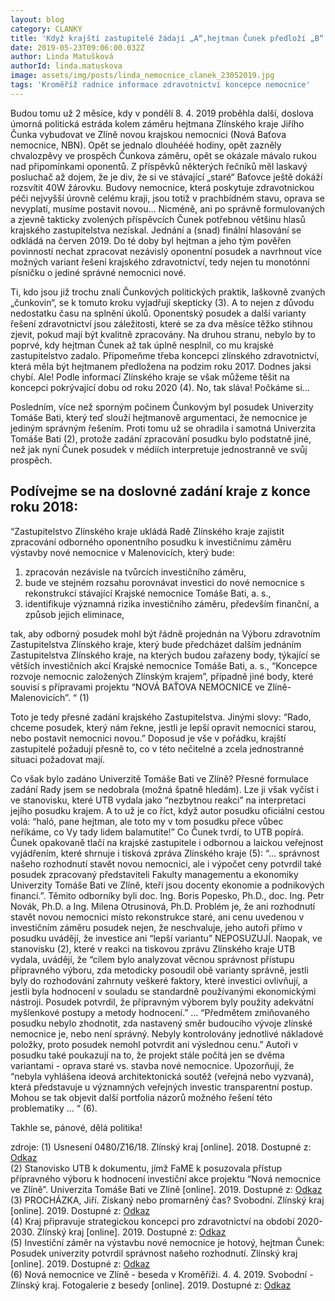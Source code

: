```yaml
---
layout: blog
category: CLANKY
title: 'Když krajští zastupitelé žádají „A“,hejtman Čunek předloží „B“.'
date: 2019-05-23T09:06:00.032Z
author: Linda Matušková
authorId: linda.matuskova
image: assets/img/posts/linda_nemocnice_clanek_23052019.jpg
tags: 'Kroměříž radnice informace zdravotnictví koncepce nemocnice'
---
```



Budou tomu už 2 měsíce, kdy v pondělí 8. 4. 2019 proběhla další, doslova úmorná politická estráda kolem záměru hejtmana Zlínského kraje Jiřího Čunka vybudovat ve Zlíně novou krajskou nemocnici (Nová Baťova nemocnice, NBN). Opět se jednalo dlouhééé hodiny, opět zazněly chvalozpěvy ve prospěch Čunkova záměru, opět se okázale mávalo rukou nad připomínkami oponentů. Z příspěvků některých řečníků měl laskavý posluchač až dojem, že je div, že si ve stávající „staré“ Baťovce ještě dokáží rozsvítit 40W žárovku. Budovy nemocnice, která poskytuje zdravotnickou péči nejvyšší úrovně celému kraji, jsou totiž v prachbídném stavu, oprava se nevyplatí, musíme postavit novou...
Nicméně, ani po správně formulovaných a zjevně takticky zvolených příspěvcích Čunek potřebnou většinu hlasů krajského zastupitelstva nezískal. Jednání a (snad) finální hlasování se odkládá na červen 2019. Do té doby byl hejtman a jeho tým pověřen povinností nechat zpracovat nezávislý oponentní posudek a navrhnout více možných variant řešení krajského zdravotnictví, tedy nejen tu monotónní písničku o jediné správné nemocnici nové. 

Ti, kdo jsou již trochu znalí Čunkových politických praktik, laškovně zvaných „čunkovin“, se k tomuto kroku vyjadřují skepticky (3). A to nejen z důvodu nedostatku času na splnění úkolů. Oponentský posudek a další varianty řešení zdravotnictví jsou záležitosti, které se za dva měsíce těžko stihnou zjevit, pokud mají být kvalitně zpracovány. Na druhou stranu, nebylo by to poprvé, kdy hejtman Čunek až tak úplně nesplnil, co mu krajské zastupitelstvo zadalo. Připomeňme třeba koncepci zlínského zdravotnictví, která měla být hejtmanem předložena na podzim roku 2017. Dodnes jaksi chybí. Ale! Podle informací Zlínského kraje se však můžeme těšit na koncepci pokrývající dobu od roku 2020 (4). No, tak sláva! Počkáme si…

Posledním, více než sporným počinem Čunkovým byl posudek Univerzity Tomáše Bati, který teď slouží hejtmanově argumentaci, že nemocnice je jediným správným řešením. Proti tomu už se ohradila i samotná Univerzita Tomáše Bati (2), protože zadání zpracování posudku bylo podstatně jiné, než jak nyní Čunek posudek v médiích interpretuje jednostranně ve svůj prospěch.

Podívejme se na doslovné zadání kraje z konce roku 2018:
-----------------------------------------------------------------
“Zastupitelstvo Zlínského kraje ukládá Radě Zlínského kraje zajistit zpracování odborného oponentního posudku k investičnímu záměru výstavby nové nemocnice v Malenovicích, který bude:
1. zpracován nezávisle na tvůrcích investičního záměru,
2. bude ve stejném rozsahu porovnávat investici do nové nemocnice s rekonstrukcí stávající Krajské nemocnice Tomáše Bati, a. s.,
3. identifikuje významná rizika investičního záměru, především finanční, a způsob jejich eliminace,

tak, aby odborný posudek mohl být řádně projednán na Výboru zdravotním Zastupitelstva Zlínského kraje, který bude předcházet dalším jednáním Zastupitelstva Zlínského kraje, na kterých budou zařazeny body, týkající se větších investičních akcí Krajské nemocnice Tomáše Bati, a. s., “Koncepce rozvoje nemocnic založených Zlínským krajem”, případně jiné body, které souvisí s přípravami projektu “NOVÁ BAŤOVA NEMOCNICE ve Zlíně-Malenovicích”. “ (1)


Toto je tedy přesné zadání krajského Zastupitelstva. Jinými slovy: “Rado, chceme posudek, který nám řekne, jestli je lepší opravit nemocnici starou, nebo postavit nemocnici novou.” Doposud je vše v pořádku, krajští zastupitelé požadují přesně to, co v této nečitelné a zcela jednostranné situaci požadovat mají.

Co však bylo zadáno Univerzitě Tomáše Bati ve Zlíně? Přesné formulace zadání Rady jsem se nedobrala (možná špatně hledám). Lze ji však vyčíst i ve stanovisku, které UTB vydala jako “nezbytnou reakci” na interpretaci jejího posudku krajem. A to už je co říct, když autor posudku oficiální cestou volá: “haló, pane hejtman, ale toto my v tom posudku přece vůbec neříkáme, co Vy tady lidem balamutíte!” Co Čunek tvrdí, to UTB popírá. 
Čunek opakovaně tlačí na krajské zastupitele i odbornou a laickou veřejnost vyjádřením, které shrnuje i tisková zpráva Zlínského kraje (5): “... správnost našeho rozhodnutí stavět novou nemocnici, ale i výpočet ceny potvrdil také posudek zpracovaný představiteli Fakulty managementu a ekonomiky Univerzity Tomáše Bati ve Zlíně, kteří jsou docenty ekonomie a podnikových financí.”. Těmito odborníky byli doc. Ing. Boris Popesko, Ph.D., doc. Ing. Petr Novák, Ph.D. a Ing. Milena Otrusinová, Ph.D. 
Problém je, že ani rozhodnutí stavět novou nemocnici místo rekonstrukce staré, ani cenu uvedenou v investičním záměru posudek nejen, že neschvaluje, jeho autoři přímo v posudku uvádějí, že investice ani “lepší variantu” NEPOSUZUJÍ. Naopak, ve stanovisku (2), které v reakci na tiskovou zprávu Zlínského kraje UTB vydala, uvádějí, že “cílem bylo analyzovat věcnou správnost přístupu přípravného výboru, zda metodicky posoudil obě varianty správně, jestli byly do rozhodování zahrnuty veškeré faktory, které investici ovlivňují, a jestli byla hodnocení v souladu se standardně používanými ekonomickými nástroji. Posudek potvrdil, že přípravným výborem byly použity adekvátní myšlenkové postupy a metody hodnocení.” … “Předmětem zmiňovaného posudku nebylo zhodnotit, zda nastavený směr budoucího vývoje zlínské nemocnice je, nebo není správný. Nebyly kontrolovány jednotlivé nákladové položky, proto posudek nemohl potvrdit ani výslednou cenu.” 
Autoři v posudku také poukazují na to, že projekt stále počítá jen se dvěma variantami - oprava staré vs. stavba nové nemocnice. Upozorňují, že “nebyla vyhlášena ideová architektonická soutěž (veřejná nebo vyzvaná), která představuje u významných veřejných investic transparentní postup. Mohou se tak objevit další portfolia názorů možného řešení této problematiky … “ (6).

Takhle se, pánové, dělá politika!

zdroje:
(1) Usnesení 0480/Z16/18. Zlínský kraj [online]. 2018. Dostupné z: <a href="https://www.kr-zlinsky.cz/vypisy-usneseni-zastupitelstva-zlinskeho-kraje-2016-2020-cl-3875.html" target="_blank">Odkaz</a><br>
(2) Stanovisko UTB k dokumentu, jímž FaME k posuzovala přístup přípravného výboru k hodnocení investiční akce projektu “Nová nemocnice ve Zlíně”. Univerzita Tomáše Bati ve Zlíně [online]. 2019. Dostupné z: <a href="http://zpravy.utb.cz/2019/03/27/stanovisko-utb-k-posudku-ktery-vypracovala-fame-k-posouzeni-pristupu-pripravneho-vyboru-k-hodnoceni-investicni-akce-projektu-nova-nemocnice-ve-zline/" target="_blank">Odkaz</a><br>
(3) PROCHÁZKA, Jiří. Získaný nebo promarněný čas? Svobodní. Zlínský kraj [online]. 2019. Dostupné z: <a href="http://zlinskykraj.svobodni.cz/2019/04/ziskany-nebo-promarneny-cas/?fbclid=IwAR2_Os2gnNnJMEF7tlQuqL7uGuA5GBeQJtgbc5u2qOGQozpGd3Gp9NZmKgM" target="_blank">Odkaz</a><br>
(4) Kraj připravuje strategickou koncepci pro zdravotnictví na období 2020-2030. Zlínský kraj [online]. 2019. Dostupné z: <a href="https://www.kr-zlinsky.cz/kraj-pripravuje-strategickou-koncepci-pro-zdravotnictvi-na-obdobi-2020-2030-aktuality-14687.html" target="_blank">Odkaz</a><br>
(5) Investiční záměr na výstavbu nové nemocnice je hotový, hejtman Čunek: Posudek univerzity potvrdil správnost našeho rozhodnutí. Zlínský kraj [online]. 2019. Dostupné z: <a href="https://www.kr-zlinsky.cz/investicni-zamer-na-vystavbu-nove-nemocnice-je-hotovy-hejtman-cunek-posudek-univerzity-potvrdil-spravnost-naseho-rozhodnuti-aktuality-15468.html" target="_blank">Odkaz</a><br>
(6) Nová nemocnice ve Zlíně - beseda v Kroměříži. 4. 4. 2019. Svobodní - Zlínský kraj. Fotogalerie z besedy [online]. 2019. Dostupné z: <a href="https://photos.google.com/share/AF1QipPIqiZUTDMJvXfmDZwVwenBW5t6Mtq1rN_OA3pZXezDRK9fvGmFz69RWP3JYE0E5A?key=MXQ4bkxTLWw3ZXVZR2Z4SGlhd29VQ3BzY2FRbUN3" target="_blank">Odkaz</a><br>
